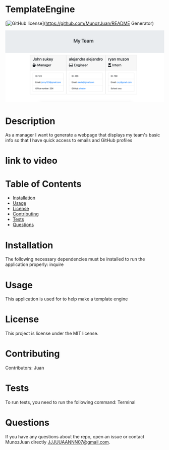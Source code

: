 # TemplateEngine

[![GitHub license](https://img.shields.io/badge/license-MIT-blue.svg)](https://github.com/MunozJuan/README Generator)

![portfolio](/one.png)
# Description

As a manager I want to generate a webpage that displays my team's basic info so that I have quick access to emails and GitHub profiles


# link to video


# Table of Contents 
* [Installation](#installation)
* [Usage](#usage)
* [License](#license)
* [Contributing](#contributing)
* [Tests](#tests)
* [Questions](#questions)
# Installation
The following necessary dependencies must be installed to run the application properly: inquire
# Usage
​This application is used for to help make a template engine
# License
This project is license under the MIT  license.
# Contributing
​Contributors: Juan 
# Tests
To run tests, you need to run the following command: Terminal
# Questions
If you have any questions about the repo, open an issue or contact MunozJuan directly JJJUUAANNN07@gmail.com.